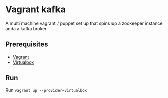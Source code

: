 # Vagrant kafka
A multi machine vagrant / puppet set up that spins up a zookeeper instance
anda a kafka broker.

## Prerequisites
- [Vagrant](https://www.vagrantup.com/downloads.html)
- [Virtualbox](https://www.virtualbox.org/wiki/Downloads)

## Run
Run `vagrant up --provider=virtualbox`
